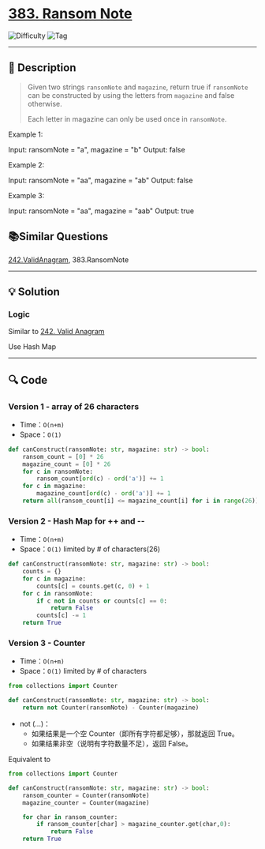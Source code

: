 # [383. Ransom Note](https://leetcode.com/problems/ransom-note/description/)



![Difficulty](https://img.shields.io/badge/Difficulty-Easy-brightgreen)
![Tag](https://img.shields.io/badge/Tag-Hash%20Table-lightgrey)



---

## 📝 Description

> Given two strings `ransomNote` and `magazine`, return true if `ransomNote` can be constructed by using the letters from `magazine` and false otherwise.
> 
> Each letter in magazine can only be used once in `ransomNote`.

Example 1:

Input: ransomNote = "a", magazine = "b"
Output: false

Example 2:

Input: ransomNote = "aa", magazine = "ab"
Output: false

Example 3:

Input: ransomNote = "aa", magazine = "aab"
Output: true


## 📚Similar Questions
[242.ValidAnagram](242.ValidAnagram.md), 383.RansomNote

---

## 💡 Solution

### Logic 

Similar to [242. Valid Anagram](./242.ValidAnagram.md)

Use Hash Map




---
## 🔍 Code

### Version 1 - array of 26 characters
- Time：`O(n+m)`
- Space：`O(1)`

```python
def canConstruct(ransomNote: str, magazine: str) -> bool:
    ransom_count = [0] * 26
    magazine_count = [0] * 26
    for c in ransomNote:
        ransom_count[ord(c) - ord('a')] += 1
    for c in magazine:
        magazine_count[ord(c) - ord('a')] += 1
    return all(ransom_count[i] <= magazine_count[i] for i in range(26))
```



### Version 2 - Hash Map for ++ and --
- Time：`O(n+m)`
- Space：`O(1)` limited by # of characters(26)

```python
def canConstruct(ransomNote: str, magazine: str) -> bool:
    counts = {}
    for c in magazine:
        counts[c] = counts.get(c, 0) + 1
    for c in ransomNote:
        if c not in counts or counts[c] == 0:
            return False
        counts[c] -= 1
    return True
```



### Version 3 - Counter
- Time：`O(n+m)`
- Space：`O(1)` limited by # of characters 

```python
from collections import Counter

def canConstruct(ransomNote: str, magazine: str) -> bool:
    return not Counter(ransomNote) - Counter(magazine)
```

- not (...)：
  - 如果结果是一个空 Counter（即所有字符都足够），那就返回 True。 
  - 如果结果非空（说明有字符数量不足），返回 False。


Equivalent to

```python
from collections import Counter

def canConstruct(ransomNote: str, magazine: str) -> bool:
    ransom_counter = Counter(ransomNote)
    magazine_counter = Counter(magazine) 

    for char in ransom_counter: 
        if ransom_counter[char] > magazine_counter.get(char,0):
            return False
    return True
```